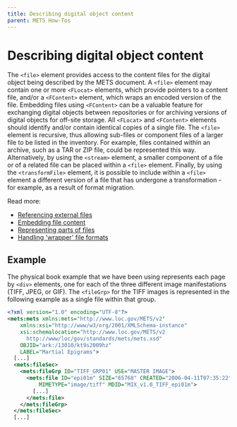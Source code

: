 ```yaml
---
title: Describing digital object content
parent: METS How-Tos
---
```

# Describing digital object content

The `<file>` element provides access to the content files for the digital object being described by the METS document. A `<file>` element may contain one or more `<FLocat>` elements, which provide pointers to a content file, and/or a `<FContent>` element, which wraps an encoded version of the file. Embedding files using `<FContent>` can be a valuable feature for exchanging digital objects between repositories or for archiving versions of digital objects for off-site storage. All `<FLocat>` and `<FContent>` elements should identify and/or contain identical copies of a single file. The `<file>` element is recursive, thus allowing sub-files or component files of a larger file to be listed in the inventory. For example, files contained within an archive, such as a TAR or ZIP file, could be represented this way. Alternatively, by using the `<stream>` element, a smaller component of a file or of a related file can be placed within a `<file>` element. Finally, by using the `<transformFile>` element, it is possible to include within a `<file>` element a different version of a file that has undergone a transformation - for example, as a result of format migration.

Read more:

* [Referencing external files](FLocat.md)
* [Embedding file content](FContent.md)
* [Representing parts of files](stream.md)
* [Handling 'wrapper' file formats](transformFile.md)

## Example

The physical book example that we have been using represents each page by `<div>` elements, one for each of the three different image manifestations (TIFF, JPEG, or GIF). The `<fileGrp>` for the TIFF images is represented in the following example as a single file within that group.

```xml
<?xml version="1.0" encoding="UTF-8"?>
<mets:mets xmlns:mets="http://www.loc.gov/METS/v2"
    xmlns:xsi="http://www/w3/org/2001/XMLSchema-instance"
    xsi:schemalocation="http://www.loc.gov/METS/v2
      http://www/loc/gov/standards/mets/mets.xsd"
    OBJID="ark:/13010/kt9s2009hz"
    LABEL="Martial Epigrams">
  [...]
  <mets:fileSec>
    <mets:fileGrp ID="TIFF_GRP01" USE="MASTER IMAGE">
      <mets:file ID="epi01m" SIZE="65768" CREATED="2006-04-11T07:35:22"
          MIMETYPE="image/tiff" MDID="MIX_v1.0_TIFF_epi01m">
        [...]
      </mets:file>
    </mets:fileGrp>
  </mets:fileSec>
  [...]
```
